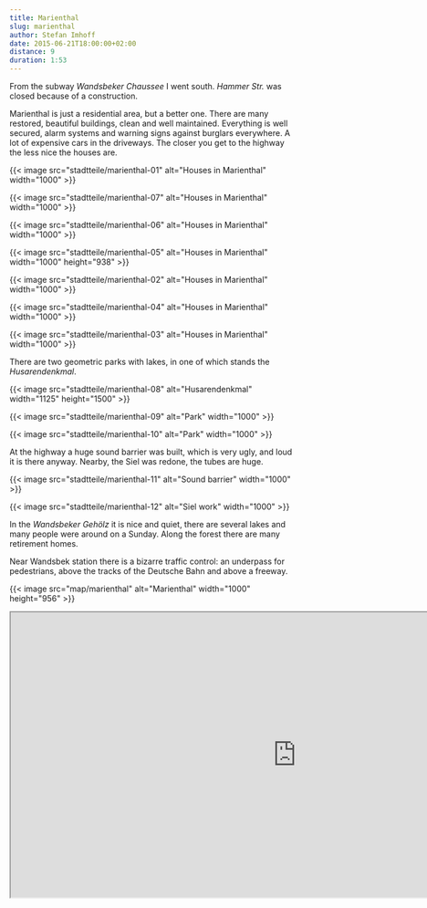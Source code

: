 ```yaml
---
title: Marienthal
slug: marienthal
author: Stefan Imhoff
date: 2015-06-21T18:00:00+02:00
distance: 9
duration: 1:53
---
```


From the subway *Wandsbeker Chaussee* I went south. *Hammer Str.* was closed because of a construction.

Marienthal is just a residential area, but a better one. There are many restored, beautiful buildings, clean and well maintained. Everything is well secured, alarm systems and warning signs against burglars everywhere. A lot of expensive cars in the driveways. The closer you get to the highway the less nice the houses are.

{{< image src="stadtteile/marienthal-01" alt="Houses in Marienthal" width="1000" >}}

{{< image src="stadtteile/marienthal-07" alt="Houses in Marienthal" width="1000" >}}

{{< image src="stadtteile/marienthal-06" alt="Houses in Marienthal" width="1000" >}}

{{< image src="stadtteile/marienthal-05" alt="Houses in Marienthal" width="1000" height="938" >}}

{{< image src="stadtteile/marienthal-02" alt="Houses in Marienthal" width="1000" >}}

{{< image src="stadtteile/marienthal-04" alt="Houses in Marienthal" width="1000" >}}

{{< image src="stadtteile/marienthal-03" alt="Houses in Marienthal" width="1000" >}}

There are two geometric parks with lakes, in one of which stands the *Husarendenkmal*.

{{< image src="stadtteile/marienthal-08" alt="Husarendenkmal" width="1125" height="1500" >}}

{{< image src="stadtteile/marienthal-09" alt="Park" width="1000" >}}

{{< image src="stadtteile/marienthal-10" alt="Park" width="1000" >}}

At the highway a huge sound barrier was built, which is very ugly, and loud it is there anyway. Nearby, the Siel was redone, the tubes are huge.

{{< image src="stadtteile/marienthal-11" alt="Sound barrier" width="1000" >}}

{{< image src="stadtteile/marienthal-12" alt="Siel work" width="1000" >}}

In the *Wandsbeker Gehölz* it is nice and quiet, there are several lakes and many people were around on a Sunday. Along the forest there are many retirement homes.

Near Wandsbek station there is a bizarre traffic control: an underpass for pedestrians, above the tracks of the Deutsche Bahn and above a freeway.

{{< image src="map/marienthal" alt="Marienthal" width="1000" height="956" >}}

<iframe class="map" src="https://www.google.com/maps/d/u/0/embed?mid=1-lfaf5JwRwenBQ5K5bkhn2OPlmQ" width="1000" height="500">
</iframe>
